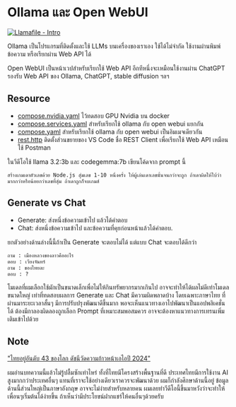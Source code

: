 # Ollama และ Open WebUI

[![Llamafile - Intro](https://img.youtube.com/vi/p5OM3nuf09M/0.jpg)](https://youtu.be/p5OM3nuf09M?si=3qD5CA8zzpB4nRBi "Open WebUI+Ollama ทำ AI ส่วนตัวสำหรับนักพัฒนา")

Ollama เป็นโปรแกรมที่ติดตั้งและใช้ LLMs บนเครื่องของเราเอง ใช้ได้ไม่จำกัด ใช้งานผ่านพิมพ์ข้อความ หรือเรียกผ่าน Web API ได้

Open WebUI เป็นหน้าเวปสำหรับเรียกใช้ Web API อีกทีหนึ่งจะเหมือนใช้งานผ่าน ChatGPT รองรับ Web API ของ Ollama, ChatGPT,  stable diffusion ฯลฯ


## Resource
- [compose.nvidia.yaml](./compose.nvidia.yaml) ไว้ทดสอบ GPU Nvidia บน docker
- [compose.services.yaml](./compose.services.yaml) สำหรับเรียกใช้ ollama กับ open webui แยกกัน
- [compose.yaml](./compose.yaml) สำหรับเรียกใช้ ollama กับ open webui เป็นอิมเมจเดียวกัน
- [rest.http](./rest.http) ติดตั้งส่วนขยายของ VS Code ชื่อ REST Client เพื่อเรียกใช้ Web API เหมือนใช้ Postman


ในวีดีโอใช้  llama 3.2:3b และ codegemma:7b เขียนโค้ดจาก prompt นี้
```
สร้างเกมเดาตัวเลขด้วย Node.js สุ่มเลข 1-10 หนึ่งครั้ง ให้ผู้เล่นเดาเลขนั้นจนกว่าจะถูก ถ้าเดาผิดให้ใบ้ว่ามากกว่าหรือน้อยกว่าเลขที่สุ่ม ถ้าเดาถูกก็จบเกมส์
```
## Generate vs Chat
- Generate: ส่งหนึ่งข้อความเข้าไป แล้วได้คำตอบ
- Chat: ส่งหนึ่งข้อความเข้าไป และข้อความที่คุยก่อนหน้าแล้วได้คำตอบ.

ยกตัวอย่างด้านล่างนี้นี้ถ้าเป็น Generate จะตอบไม่ได้ แต่แบบ Chat จะตอบได้ดีกว่า
```
ถาม : เมืองหลวงของลาวคืออะไร
ตอบ : เวียงจันทร์
ถาม : ของไทยละ
ตอบ : ?
```

โมเดลที่ผมเลือกใช้มักเป็นขนาดเล็กเพื่อไม่ให้กินทรัพยากรมากเกินไป อาจจะทำให้ได้ผลไม่ดีเท่าโมเดลขนาดใหญ่ เท่าที่ทดสอบผลการ Generate และ Chat มีความผิดพลาดบ้าง โดยเฉพาะภาษาไทย ที่ผ่านมาระยะเวลาสั้นๆ มีการปรับปรุงพัฒนาดีขึ้นมาก พอจะเห็นแนวทางเอาไปพัฒนาเป็นแอปพลิเคชั่นได้ ต้องมีกาลองผิดลองถูกเลือก Prompt ที่เหมาะสมพอสมควร อาจจะต้องหาแนวทางการเทรนเพิ่มเติมเข้าไปด้วย

## Note

["ไทยอยู่อันดับ 43 ของโลก ดัชนีวัดความก้าวหน้าเอไอปี 2024"](https://edunewssiam.com/th/articles/299150-%E0%B9%84%E0%B8%97%E0%B8%A2%E0%B8%AD%E0%B8%A2%E0%B8%B9%E0%B9%88%E0%B8%AD%E0%B8%B1%E0%B8%99%E0%B8%94%E0%B8%B1%E0%B8%9A%E0%B9%80%E0%B8%97%E0%B9%88%E0%B8%B2%E0%B9%83%E0%B8%94%E0%B8%82%E0%B8%AD%E0%B8%87%E0%B9%82%E0%B8%A5%E0%B8%81-%E0%B8%94%E0%B8%B1%E0%B8%8A%E0%B8%99%E0%B8%B5-%E0%B8%A7%E0%B8%B1%E0%B8%94%E0%B8%84%E0%B8%A7%E0%B8%B2%E0%B8%A1%E0%B8%81%E0%B9%89%E0%B8%B2%E0%B8%A7%E0%B8%AB%E0%B8%99%E0%B9%89%E0%B8%B2%E0%B9%80%E0%B8%AD%E0%B9%84%E0%B8%AD-%E0%B8%9B%E0%B8%B5-2024)

ผมอ่านบทความนี้แล้วไม่รู้ปลื้มซักเท่าไหร่  ทั้งที่ไทยมีโครงสร้างพื้นฐานที่ดี ประเทศไทยมีการใช้งาน AI สูงมากกว่าประเทศอื่นๆ แทนที่เราจะใช้อย่างเดียวเราควรจะพัฒนาด้วย ผมก็กำลังศึกษาด้านนี้อยู่ ข้อมูลด้านนี้ส่วนใหญ่เป็นภาษาอังกฤษ อาจจะไม่ง่ายสำหรับหลายคน ผมเลยทำวีดีโอนี้ขึ้นมาหวังว่าจะทำให้เพื่อนๆเริ่มต้นได้ง่ายขึ้น ถ้าเห็นว่ามีประโยขน์ฝากแชร์ให้คนอื่นๆด้วยครับ
